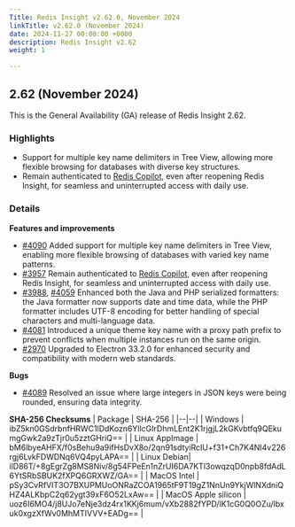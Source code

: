 ```yaml
---
Title: Redis Insight v2.62.0, November 2024
linkTitle: v2.62.0 (November 2024)
date: 2024-11-27 00:00:00 +0000
description: Redis Insight v2.62
weight: 1

---
```

## 2.62 (November 2024)
This is the General Availability (GA) release of Redis Insight 2.62.

### Highlights 
- Support for multiple key name delimiters in Tree View, allowing more flexible browsing for databases with diverse key structures.
- Remain authenticated to [Redis Copilot](https://redis.io/docs/latest/develop/tools/insight/?utm_source=redisinsight&utm_medium=main&utm_campaign=tutorials#:~:text=for%20more%20information.-,Redis%20Copilot,-Redis%20Copilot%20is), even after reopening Redis Insight, for seamless and uninterrupted access with daily use.

### Details

**Features and improvements**
- [#4090](https://github.com/RedisInsight/RedisInsight/pull/4090) Added support for multiple key name delimiters in Tree View, enabling more flexible browsing of databases with varied key name patterns.
- [#3957](https://github.com/RedisInsight/RedisInsight/pull/3957) Remain authenticated to [Redis Copilot](https://redis.io/docs/latest/develop/tools/insight/?utm_source=redisinsight&utm_medium=main&utm_campaign=tutorials#:~:text=for%20more%20information.-,Redis%20Copilot,-Redis%20Copilot%20is), even after reopening Redis Insight, for seamless and uninterrupted access with daily use.
- [#3988](https://github.com/RedisInsight/RedisInsight/pull/3988), [#4059](https://github.com/RedisInsight/RedisInsight/pull/4059) Enhanced both the Java and PHP serialized formatters: the Java formatter now supports date and time data, while the PHP formatter includes UTF-8 encoding for better handling of special characters and multi-language data.
- [#4081](https://github.com/RedisInsight/RedisInsight/pull/4081) Introduced a unique theme key name with a proxy path prefix to prevent conflicts when multiple instances run on the same origin.
- [#2970](https://github.com/RedisInsight/RedisInsight/pull/4107) Upgraded to Electron 33.2.0 for enhanced security and compatibility with modern web standards.

**Bugs**
- [#4089](https://github.com/RedisInsight/RedisInsight/pull/4089) Resolved an issue where large integers in JSON keys were being rounded, ensuring data integrity.

**SHA-256 Checksums**
| Package | SHA-256 |
|--|--|
| Windows | ibZ5kn0GSdrbnfHRWC1lDdKozn6YllcGIrDhmLEnt2K1rjgjL2kGKvbtfq9QEkumgGwk2a9zTjr0u5zztGHriQ== |
| Linux AppImage | bM6lbyeAHFX/f0sBehu9a9ifHsDvX8o/2qn91sdtyiRcIU+f31+Ch7K4NI4v226rgj6LvkFDWDNq6VQ4pyLAPA== |
| Linux Debian| ilD86T/+8gEgrZg8MS8Niv/8g54FPeEn1nZrUI6DA7KTl3owqzqD0npb8fdAdL6YtSRbSBUK2fXPQ6GRXWZ/GA== |
| MacOS Intel | pSy3CvRfVIT3O7BXUPMUoONRaZCOA1965tF9T19gZ1NnUn9YkjWlNXdniQHZ4ALKbpC2q62ygt39xF6O52LxAw== |
| MacOS Apple silicon | uoz6I6MO4/j8UJo7eNje3dz4rx1KKj6mum/vXb2882fYPD/lK1cG0Q0OZu/lbxuk0xgzXfWv0MhMTIVVV+EADg== |
